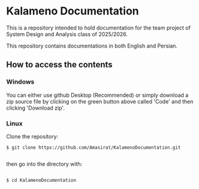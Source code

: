 # Kalameno Documentation

This is a repository intended to hold documentation for the team project of System Design and Analysis class of 2025/2026.

This repository contains documentations in both English and Persian.

## How to access the contents

### Windows

You can either use github Desktop (Recommended) or simply download a zip source file by clicking on the green button above called 'Code' and then clicking 'Download zip'.    

### Linux

Clone the repository:

```Shell
$ git clone https://github.com/Amasirat/KalamenoDocumentation.git
    
```

then go into the directory with:

```Shell

$ cd KalamenoDocumentation

```
